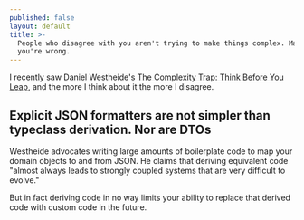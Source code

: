 ```yaml
---
published: false
layout: default
title: >-
  People who disagree with you aren't trying to make things complex. Maybe
  you're wrong.
---
```

I recently saw Daniel Westheide's [The Complexity Trap: Think Before You Leap](https://danielwestheide.com/blog/2018/12/07/the-complexity-trap.html), and the more I think about it the more I disagree.

## Explicit JSON formatters are not simpler than typeclass derivation. Nor are DTOs

Westheide advocates writing large amounts of boilerplate code to map your domain objects to and from JSON. He claims that deriving equivalent code "almost always leads to strongly coupled systems that are very difficult to evolve."

But in fact deriving code in no way limits your ability to replace that derived code with custom code in the future.

